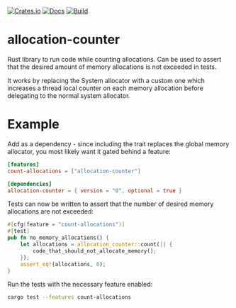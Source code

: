 [![Crates.io](https://img.shields.io/crates/v/allocation-counter.svg)](https://crates.io/crates/allocation-counter)
[![Docs](https://docs.rs/allocation-counter/badge.svg)](https://docs.rs/allocation-counter/)
[![Build](https://github.com/fornwall/allocation-counter/workflows/CI/badge.svg)](https://github.com/fornwall/allocation-counter/actions?query=workflow%3A%22CI%22)

# allocation-counter
Rust library to run code while counting allocations. Can be used to assert that the desired amount of memory allocations is not exceeded in tests.

It works by replacing the System allocator with a custom one which increases a thread local counter on each memory allocation before delegating to the normal system allocator.

# Example
Add as a dependency - since including the trait replaces the global memory allocator, you most likely want it gated behind a feature:

```toml
[features]
count-allocations = ["allocation-counter"]

[dependencies]
allocation-counter = { version = "0", optional = true }
```

Tests can now be written to assert that the number of desired memory allocations are not exceeded:

```rust
#[cfg(feature = "count-allocations")]
#[test]
pub fn no_memory_allocations() {
    let allocations = allocation_counter::count(|| {
        code_that_should_not_allocate_memory();
    });
    assert_eq!(allocations, 0);
}
```

Run the tests with the necessary feature enabled:

```sh
cargo test --features count-allocations
```
